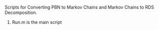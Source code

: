 Scripts for Converting PBN to Markov Chains and Markov Chains to RDS Decomposition.

1. Run.m is the main script

